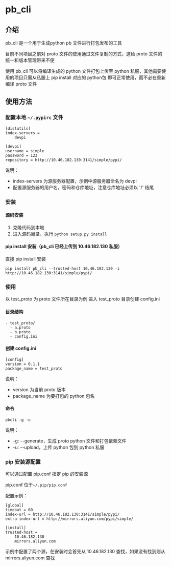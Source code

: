 # pb_cli

## 介绍
pb_cli 是一个用于生成python pb 文件进行打包发布的工具

目前不同项目之前对 proto 文件的使用通过文件复制的方式，这给 proto 文件的统一和版本管理带来不便

使用 pb_cli 可以将编译生成的 python 文件打包上传至 python 私服，其他需要使用的项目只需从私服上 pip install 对应的 python包 即可正常使用，而不必在重新编译 proto 文件

## 使用方法
### 配置本地 `~/.pypirc` 文件
```
[distutils]
index-servers =
    devpi

[devpi]
username = simple
password = 123
repository = http://10.46.182.130:3141/simple/pypi/

```
说明：
- index-servers 为源服务器配置，示例中源服务器命名为 devpi
- 配置源服务器的用户名，密码和仓库地址，注意仓库地址必须以 '/' 结尾

### 安装
#### 源码安装
1. 克隆代码到本地
2. 进入源码目录，执行 ```python setup.py install```

#### pip install 安装（pb_cli 已经上传到 10.46.182.130 私服）
直接 pip install 安装
```
pip install pb_cli --trusted-host 10.46.182.130 -i http://10.46.182.130:3141/simple/pypi/
```

### 使用
以 test_proto 为 proto 文件所在目录为例
进入 test_proto 目录创建 config.ini
#### 目录结构
```
- test_proto/
  - a.proto
  - b.proto
  - config.ini
```
#### 创建 config.ini

```
[config]
version = 0.1.1
package_name = test_proto
```
说明：
- version 为当前 proto 版本
- package_name 为要打包的 python 包名

#### 命令

```
pbcli -g -u
```
说明：
- -g: --generate，生成 proto python 文件和打包依赖文件
- -u: --upload，上传 python 包到 python 私服

### pip 安装源配置
可以通过配置 pip.conf 指定 pip 的安装源

pip.conf 位于`~/.pip/pip.conf`

配置示例：
```
[global]
timeout = 60
index-url = http://10.46.182.130:3141/simple/pypi/
extra-index-url = http://mirrors.aliyun.com/pypi/simple/

[install]
trusted-host =
    10.46.182.130
    mirrors.aliyun.com
```
示例中配置了两个源，在安装时会首先从 10.46.182.130 查找，如果没有找到则从 mirrors.aliyun.com 查找